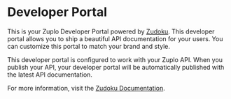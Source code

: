 # Developer Portal

This is your Zuplo Developer Portal powered by [Zudoku](https://zudoku.dev). This developer portal allows you to ship a beautiful API documentation for your users. You can customize this portal to match your brand and style.

This developer portal is configured to work with your Zuplo API. When you publish your API, your developer portal will be automatically published with the latest API documentation.

For more information, visit the [Zudoku Documentation](https://zudoku.dev/docs).
